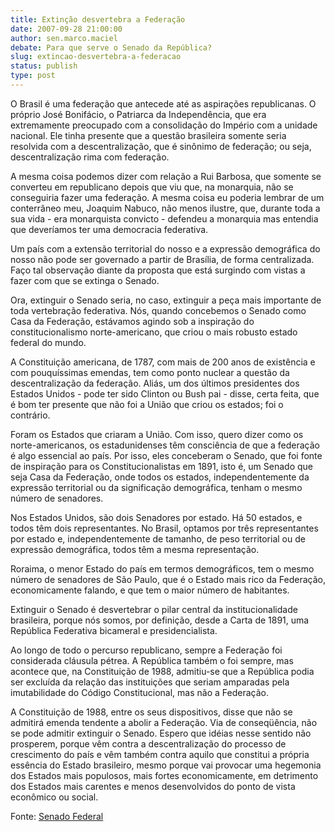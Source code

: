 ```yaml
---
title: Extinção desvertebra a Federação 
date: 2007-09-28 21:00:00
author: sen.marco.maciel
debate: Para que serve o Senado da República?
slug: extincao-desvertebra-a-federacao
status: publish 
type: post
---
```


  
O Brasil é uma federação que antecede até as aspirações republicanas. O próprio José Bonifácio, o Patriarca da Independência, que era extremamente preocupado com a consolidação do Império com a unidade nacional. Ele tinha presente que a questão brasileira somente seria resolvida com a descentralização, que é sinônimo de federação; ou seja, descentralização rima com federação.  
  
A mesma coisa podemos dizer com relação a Rui Barbosa, que somente se converteu em republicano depois que viu que, na monarquia, não se conseguiria fazer uma federação. A mesma coisa eu poderia lembrar de um conterrâneo meu, Joaquim Nabuco, não menos ilustre, que, durante toda a sua vida - era monarquista convicto - defendeu a monarquia mas entendia que deveríamos ter uma democracia federativa.  
  
Um país com a extensão territorial do nosso e a expressão demográfica do nosso não pode ser governado a partir de Brasília, de forma centralizada. Faço tal observação diante da proposta que está surgindo com vistas a fazer com que se extinga o Senado.   
  
Ora, extinguir o Senado seria, no caso, extinguir a peça mais importante de toda vertebração federativa. Nós, quando concebemos o Senado como Casa da Federação, estávamos agindo sob a inspiração do constitucionalismo norte-americano, que criou o mais robusto estado federal do mundo.  
  
A Constituição americana, de 1787, com mais de 200 anos de existência e com pouquíssimas emendas, tem como ponto nuclear a questão da descentralização da federação. Aliás, um dos últimos presidentes dos Estados Unidos - pode ter sido Clinton ou Bush pai - disse, certa feita, que é bom ter presente que não foi a União que criou os estados; foi o contrário.  
  
Foram os Estados que criaram a União. Com isso, quero dizer como os norte-americanos, os estadunidenses têm consciência de que a federação é algo essencial ao país. Por isso, eles conceberam o Senado, que foi fonte de inspiração para os Constitucionalistas em 1891, isto é, um Senado que seja Casa da Federação, onde todos os estados, independentemente da expressão territorial ou da significação demográfica, tenham o mesmo número de senadores.  
  
Nos Estados Unidos, são dois Senadores por estado. Há 50 estados, e todos têm dois representantes. No Brasil, optamos por três representantes por estado e, independentemente de tamanho, de peso territorial ou de expressão demográfica, todos têm a mesma representação.   
  
Roraima, o menor Estado do país em termos demográficos, tem o mesmo número de senadores de São Paulo, que é o Estado mais rico da Federação, economicamente falando, e que tem o maior número de habitantes.  
  
Extinguir o Senado é desvertebrar o pilar central da institucionalidade brasileira, porque nós somos, por definição, desde a Carta de 1891, uma República Federativa bicameral e presidencialista.   
  
Ao longo de todo o percurso republicano, sempre a Federação foi considerada cláusula pétrea. A República também o foi sempre, mas acontece que, na Constituição de 1988, admitiu-se que a República podia ser excluída da relação das instituições que seriam amparadas pela imutabilidade do Código Constitucional, mas não a Federação.  
  
A Constituição de 1988, entre os seus dispositivos, disse que não se admitirá emenda tendente a abolir a Federação. Via de conseqüência, não se pode admitir extinguir o Senado. Espero que idéias nesse sentido não prosperem, porque vêm contra a descentralização do processo de crescimento do país e vêm também contra aquilo que constitui a própria essência do Estado brasileiro, mesmo porque vai provocar uma hegemonia dos Estados mais populosos, mais fortes economicamente, em detrimento dos Estados mais carentes e menos desenvolvidos do ponto de vista econômico ou social.  
  
Fonte: [Senado Federal](http://www.senado.gov.br/sf/atividade/Plenario/sessao/disc/listaDisc.asp?s=143.1.53.O)
